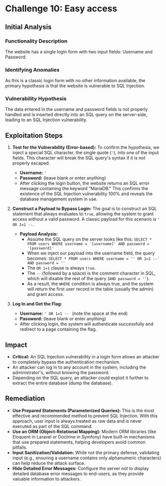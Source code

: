 # Challenge 10: Easy access

## Initial Analysis

### Functionality Description
The website has a single login form with two input fields: Username and Password.

### Identifying Anomalies
As this is a classic login form with no other information available, the primary hypothesis is that the website is vulnerable to SQL Injection.

### Vulnerability Hypothesis
The data entered in the username and password fields is not properly handled and is inserted directly into an SQL query on the server-side, leading to an SQL Injection vulnerability.

## Exploitation Steps

1.  **Test for the Vulnerability (Error-based):**
    To confirm the hypothesis, we inject a special SQL character, the single quote (`'`), into one of the input fields. This character will break the SQL query's syntax if it is not properly escaped.
    - **Username:** `'`
    - **Password:** (leave blank or enter anything)
    - After clicking the login button, the website returns an SQL error message containing the keyword "MariaDB." This confirms the existence of the SQL Injection vulnerability 100% and reveals the database management system in use.
    

2.  **Construct a Payload to Bypass Login:**
    The goal is to construct an SQL statement that always evaluates to `true`, allowing the system to grant access without a valid password. A classic payload for this scenario is `' OR 1=1 --`.
    - **Payload Analysis:**
        - Assume the SQL query on the server looks like this: `SELECT * FROM users WHERE username = '[username]' AND password = '[password]'`
        - When we inject our payload into the username field, the query becomes: `SELECT * FROM users WHERE username = '' OR 1=1 --' AND password = ''`
        - The `OR 1=1` clause is always `true`.
        - The `--` (followed by a space) is the comment character in SQL, which will disable the rest of the query (`AND password = ''`).
        - As a result, the `WHERE` condition is always true, and the system will return the first user record in the table (usually the admin) and grant access.

3.  **Log In and Get the Flag:**
    - **Username:** `' OR 1=1 -- ` (note the space at the end)
    - **Password:** (leave blank or enter anything)
    - After clicking login, the system will authenticate successfully and redirect to a page containing the flag.
    

## Impact
- **Critical:** An SQL Injection vulnerability in a login form allows an attacker to completely bypass the authentication mechanism.
- An attacker can log in to any account in the system, including the administrator's, without knowing the password.
- Depending on the SQL query, an attacker could exploit it further to extract the entire database (dump the database).

## Remediation
- **Use Prepared Statements (Parameterized Queries):** This is the most effective and recommended method to prevent SQL Injection. With this approach, user input is always treated as raw data and is never executed as part of the SQL command.
- **Use an ORM (Object-Relational Mapping):** Modern ORM libraries (like Eloquent in Laravel or Doctrine in Symfony) have built-in mechanisms that use prepared statements, helping developers avoid common pitfalls.
- **Input Sanitization/Validation:** While not the primary defense, validating input (e.g., ensuring a username contains only alphanumeric characters) can help reduce the attack surface.
- **Hide Detailed Error Messages:** Configure the server not to display detailed database error messages to end-users, as they provide valuable information to attackers.